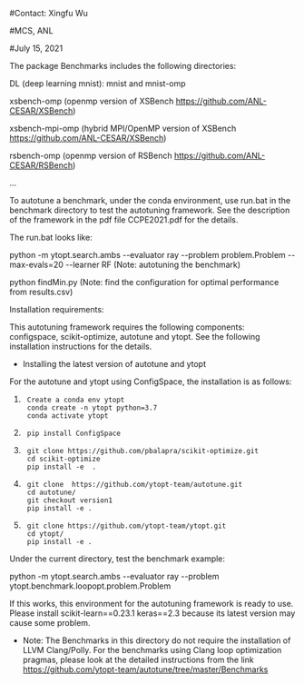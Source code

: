 #Contact: Xingfu Wu

#MCS, ANL

#July 15, 2021

The package Benchmarks includes the following directories:

DL    (deep learning mnist):  mnist and mnist-omp

xsbench-omp (openmp version of XSBench https://github.com/ANL-CESAR/XSBench)

xsbench-mpi-omp (hybrid MPI/OpenMP version of XSBench https://github.com/ANL-CESAR/XSBench)

rsbench-omp (openmp version of RSBench https://github.com/ANL-CESAR/RSBench)

...

To autotune a benchmark, under the conda environment, use run.bat in the benchmark directory to test the autotuning framework. See the description of the framework in the pdf file CCPE2021.pdf for the details.

The run.bat looks like:

python -m ytopt.search.ambs --evaluator ray --problem problem.Problem --max-evals=20 --learner RF  (Note: autotuning the benchmark)

python findMin.py (Note: find the configuration for optimal performance from results.csv)


Installation requirements:

This autotuning framework requires the following components: configspace, scikit-optimize, autotune and ytopt. See the following installation instructions for the details.


- Installing the latest version of autotune and ytopt

For the autotune and ytopt using ConfigSpace, the installation is as follows:

1)      Create a conda env ytopt
        conda create -n ytopt python=3.7
        conda activate ytopt

2)      pip install ConfigSpace

3)      git clone https://github.com/pbalapra/scikit-optimize.git
        cd scikit-optimize
        pip install -e  .

4)      git clone  https://github.com/ytopt-team/autotune.git
        cd autotune/
        git checkout version1
        pip install -e .

5)      git clone https://github.com/ytopt-team/ytopt.git
        cd ytopt/
        pip install -e .

Under the current directory, test the benchmark example:

python -m ytopt.search.ambs --evaluator ray --problem ytopt.benchmark.loopopt.problem.Problem

If this works, this environment for the autotuning framework is ready to use. Please install scikit-learn==0.23.1 keras==2.3 because its latest version may cause some problem.


- Note: The Benchmarks in this directory do not require the installation of LLVM Clang/Polly. For the benchmarks using Clang loop optimization pragmas, please look at the detailed instructions from the link https://github.com/ytopt-team/autotune/tree/master/Benchmarks
